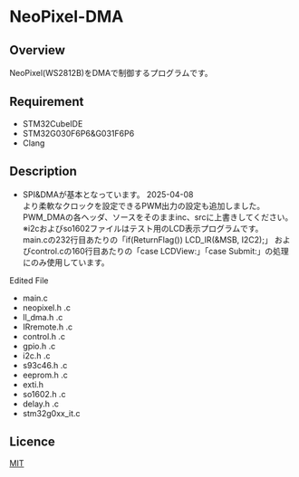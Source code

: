 # NeoPixel-DMA

## Overview
NeoPixel(WS2812B)をDMAで制御するプログラムです。

## Requirement
* STM32CubeIDE
* STM32G030F6P6&G031F6P6
* Clang

## Description
* SPI&DMAが基本となっています。
2025-04-08  
より柔軟なクロックを設定できるPWM出力の設定も追加しました。
PWM_DMAの各ヘッダ、ソースをそのままinc、srcに上書きしてください。  
※i2cおよびso1602ファイルはテスト用のLCD表示プログラムです。  
main.cの232行目あたりの「if(ReturnFlag()) LCD_IR(&MSB, I2C2);」
およびcontrol.cの160行目あたりの「case LCDView:」「case Submit:」の処理にのみ使用しています。  

Edited File
* main.c
* neopixel.h .c
* ll_dma.h .c
* IRremote.h .c
* control.h .c
* gpio.h .c
* i2c.h .c
* s93c46.h .c
* eeprom.h .c
* exti.h
* so1602.h .c
* delay.h .c
* stm32g0xx_it.c

## Licence
[MIT](https://github.com/wataoxp/NeoPixel-DMA/blob/main/LICENSE)
